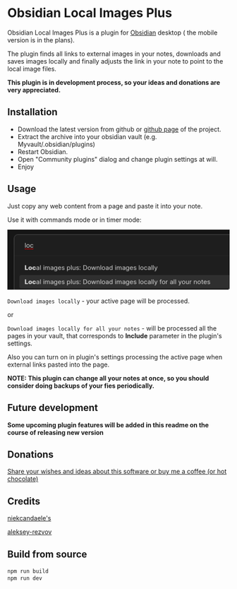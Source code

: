 # Obsidian Local Images Plus


Obsidian Local Images Plus is a plugin for [Obsidian](https://obsidian.md/) desktop ( the mobile version is in the plans). 

The plugin finds all links to external images in your notes, downloads and saves images locally and finally adjusts the link in your note to point to the local image files.



**This plugin is in development process, so your ideas and donations are very appreciated.**

## Installation

- Download the latest version from github or [github page](https://sergei-korneev.github.io/obsidian-local-images-plus) of the project.
- Extract the archive into your obsidian vault (e.g. Myvault/.obsidian/plugins)
- Restart Obsidian.
- Open "Community plugins" dialog and change plugin settings at will.
- Enjoy



## Usage

Just copy any web content from a page and paste it into your note.



Use it with commands mode or in timer mode:

![img](Docs/Pasted%20image%2020221219134358.png?raw=true)





```Download images locally``` - your active page will be processed.

or

```Download images locally for all your notes``` - will be processed all the pages in your vault, that corresponds to **Include** parameter in the plugin's settings.

Also you can turn on in plugin's settings processing the active page when external links pasted into the page.
 
**NOTE: This plugin can change all your notes at once, so you should consider doing backups of your fies periodically.**

## Future development

**Some upcoming plugin features will be added in this readme on the course of releasing new version**
## Donations

[Share your  wishes and ideas about this software or buy me a coffee (or hot chocolate)](https://www.buymeacoffee.com/sergeikorneev)





## Credits

[niekcandaele's](https://github.com/niekcandaele/obsidian-local-images)

[aleksey-rezvov](https://github.com/aleksey-rezvov/obsidian-local-images)


## Build from source
```
npm run build
npm run dev
```
